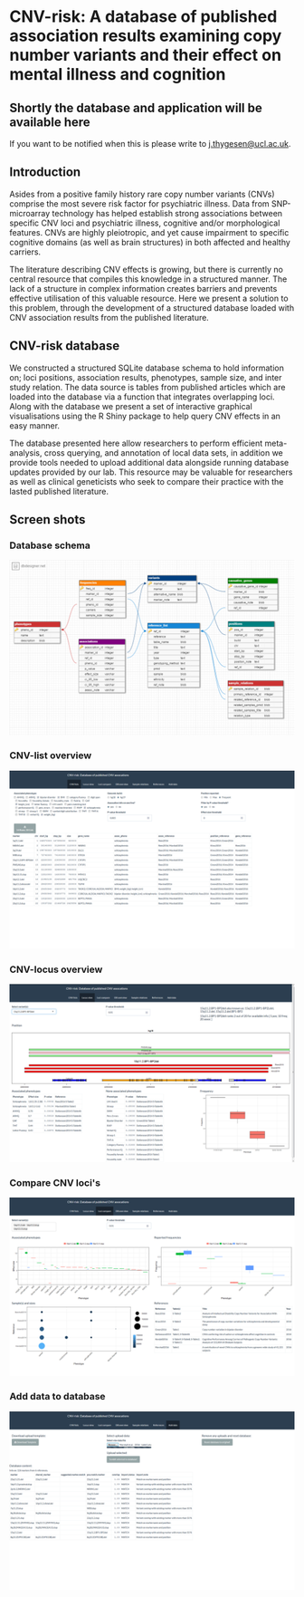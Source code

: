 # CNV-risk: A database of published association results examining copy number variants and their effect on mental illness and cognition

## Shortly the database and application will be available here
If you want to be notified when this is please write to j.thygesen@ucl.ac.uk.

## Introduction 
Asides from a positive family history rare copy number variants (CNVs)
comprise the most severe risk factor for psychiatric illness. Data
from SNP-microarray technology has helped establish strong
associations between specific CNV loci and psychiatric illness,
cognitive and/or morphological features. CNVs are highly pleiotropic,
and yet cause impairment to specific cognitive domains (as well as
brain structures) in both affected and healthy carriers.

The literature describing CNV effects is growing, but there is
currently no central resource that compiles this knowledge in a
structured manner. The lack of a structure in complex information
creates barriers and prevents effective utilisation of this valuable
resource. Here we present a solution to this problem, through the
development of a structured database loaded with CNV association
results from the published literature.

## CNV-risk database 
We constructed a structured SQLite database schema to hold information
on; loci positions, association results, phenotypes, sample size, and
inter study relation. The data source is tables from published
articles which are loaded into the database via a function that
integrates overlapping loci. Along with the database we present a set
of interactive graphical visualisations using the R Shiny package to
help query CNV effects in an easy manner.

The database presented here allow researchers to perform efficient
meta-analysis, cross querying, and annotation of local data sets, in
addition we provide tools needed to upload additional data alongside
running database updates provided by our lab. This resource may be
valuable for researchers as well as clinical geneticists who seek to
compare their practice with the lasted published literature.


## Screen shots
### Database schema
![Database schema](/images/schema.png)

### CNV-list overview
![CNV-list overview](/images/cnv_lists.png)

### CNV-locus overview
![CNV-Locus overview](/images/locus_view.png)

### Compare CNV loci's
![Compare CNV loci](/images/loci_compare.png)

### Add data to database
![Add data](/images/add_data.png)

